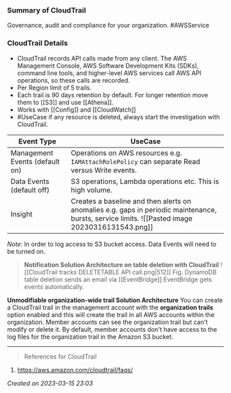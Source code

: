 ### Summary of CloudTrail
Governance, audit and compliance for your organization. #AWSService 
### CloudTrail Details
- CloudTrail records API calls made from any client. The AWS Management Console, AWS Software Development Kits (SDKs), command line tools, and higher-level AWS services call AWS API operations, so these calls are recorded.
- Per Region limit of 5 trails. 
- Each trail is 90 days retention by default. For longer retention move them to [[S3]] and use [[Athena]].
- Works with [[Config]] and [[CloudWatch]]
- #UseCase if any resource is deleted, always start the investigation with CloudTrail.

| Event Type                     | UseCase                                                                                       |
| ------------------------------ | --------------------------------------------------------------------------------------------- |
| Management Events (default on) | Operations on AWS resources e.g. `IAMAttachRolePolicy` can separate Read versus Write events. |
| Data Events (default off)      | S3 operations, Lambda operations etc. This is high volume.                                    |
| Insight                        | Creates a baseline and then alerts on anomalies e.g. gaps in periodic maintenance, bursts, service limits. ![[Pasted image 20230316131543.png]]                                                                                              |

*Note*: In order to log access to S3 bucket access. Data Events will need to be turned on.

> **Notification Solution Architecture on table deletion with CloudTrail**
> ![[CloudTrail tracks DELETETABLE API call.png|512]] 
> Fig. DynamoDB table deletion sends an email via [[EventBridge]]
> EventBridge gets events automatically. 

**Unmodifiable organization-wide trail Solution Architecture**
You can create a CloudTrail trail in the management account with the **organization trails** option enabled and this will create the trail in all AWS accounts within the organization.
Member accounts can see the organization trail but can't modify or delete it. By default, member accounts don't have access to the log files for the organization trail in the Amazon S3 bucket.

---
> References for CloudTrail
1. https://aws.amazon.com/cloudtrail/faqs/ 

*Created on 2023-03-15 23:03*